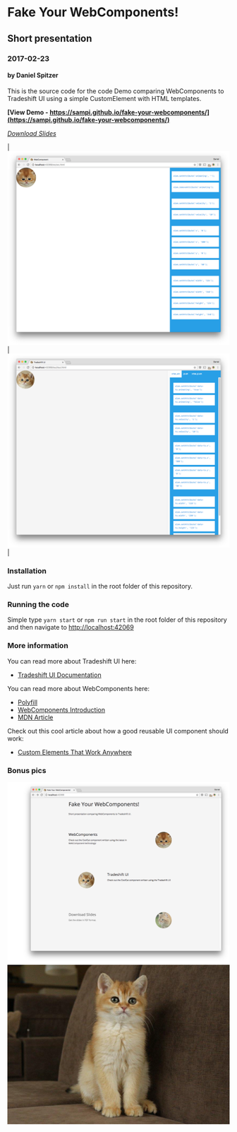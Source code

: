# Fake Your WebComponents!
## Short presentation
### 2017-02-23
#### by Daniel Spitzer

This is the source code for the code Demo comparing WebComponents to Tradeshift UI using a simple CustomElement with HTML templates.

**[View Demo - https://sampi.github.io/fake-your-webcomponents/](https://sampi.github.io/fake-your-webcomponents/)**

*[Download Slides](https://github.com/sampi/fake-your-webcomponents/raw/master/presentation/20170223-FakeYourWebComponents.pdf)*

| ![WebComponents](https://github.com/sampi/fake-your-webcomponents/raw/master/readme/wc.png)  | ![Tradeshift UI](https://github.com/sampi/fake-your-webcomponents/raw/master/readme/tsui.png)  |

### Installation

Just run `yarn` or `npm install` in the root folder of this repository.

### Running the code

Simple type `yarn start` or `npm run start` in the root folder of this repository and then navigate to [http://localhost:42069](http://localhost:42069)

### More information

You can read more about Tradeshift UI here:
* [Tradeshift UI Documentation](http://ui.tradeshift.com/)

You can read more about WebComponents here:

* [Polyfill](https://github.com/webcomponents/webcomponentsjs)
* [WebComponents Introduction](https://www.webcomponents.org/introduction)
* [MDN Article](https://developer.mozilla.org/en-US/docs/Web/Web_Components)

Check out this cool article about how a good reusable UI component should work:

* [Custom Elements That Work Anywhere](https://medium.com/dev-channel/custom-elements-that-work-anywhere-898e1dd2bc48#.utsbhhloc)

### Bonus pics

![Intro Page](https://github.com/sampi/fake-your-webcomponents/raw/master/readme/intro.png)
![Mr Cool Cat](https://github.com/sampi/fake-your-webcomponents/raw/master/readme/bonus.png)
